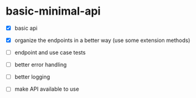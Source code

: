# basic-minimal-api

- [x] basic api

- [x] organize the endpoints in a better way (use some extension methods)

- [ ] endpoint and use case tests

- [ ] better error handling

- [ ] better logging

- [ ] make API available to use
